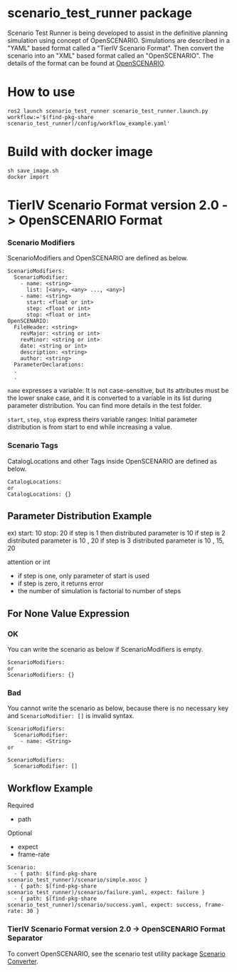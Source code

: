 # scenario_test_runner package

Scenario Test Runner is being developed to assist in the definitive planning
simulation using concept of OpenSCENARIO.
Simulations are described in a "YAML" based format called a "TierIV Scenario Format".
Then convert the scenario into an "XML" based format called an "OpenSCENARIO". The details of the format can be found at [OpenSCENARIO](http://www.openscenario.org/).


# How to use
```
ros2 launch scenario_test_runner scenario_test_runner.launch.py workflow:='$(find-pkg-share scenario_test_runner)/config/workflow_example.yaml'
```

# Build with docker image

```
sh save_image.sh
docker import
```


# TierIV Scenario Format version 2.0 -> OpenSCENARIO Format

### Scenario Modifiers
ScenarioModifiers and OpenSCENARIO are defined as below.
```
ScenarioModifiers:
  ScenarioModifier:
    - name: <string>
      list: [<any>, <any> ..., <any>]
    - name: <string>
      start: <float or int>
      step: <float or int>
      stop: <float or int>
OpenSCENARIO:
  FileHeader: <string>
    revMajor: <string or int>
    revMinor: <string or int>
    date: <string or int>
    description: <string>
    author: <string>
  ParameterDeclarations:
  .
  .
```
`name` expresses a variable: It is not case-sensitive, but its attributes must be the lower snake case, and it is converted to a variable in its list during parameter distribution.
You can find more details in the test folder.

`start`, `step`, `stop` express theirs variable ranges:
Initial parameter distribution is from start to end while increasing a value.

### Scenario Tags
CatalogLocations and other Tags inside OpenSCENARIO are defined as below.
```
CatalogLocations:
or
CatalogLocations: {}
```

## Parameter Distribution Example
ex)
start: 10
stop: 20
if step is 1 then distributed parameter is 10
if step is 2 distributed parameter is 10 , 20
if step is 3 distributed parameter is 10 , 15, 20

attention or int
- if step is one, only parameter of start is used
- if step is zero, it returns error
- the number of simulation is factorial to number of  steps

## For None Value Expression

### OK
You can write the scenario as below if ScenarioModifiers is empty.
```
ScenarioModifiers:
or
ScenarioModifiers: {}
```

### Bad
You cannot write the scenario as below, because there is no necessary key
and `ScenarioModifier: []` is invalid syntax.
```
ScenarioModifiers:
  ScenarioModifier:
    - name: <String>
or

ScenarioModifiers:
  ScenarioModifier: []
```

## Workflow Example
Required
- path

Optional
- expect
- frame-rate

```
Scenario:
  - { path: $(find-pkg-share scenario_test_runner)/scenario/simple.xosc }
  - { path: $(find-pkg-share scenario_test_runner)/scenario/failure.yaml, expect: failure }
  - { path: $(find-pkg-share scenario_test_runner)/scenario/success.yaml, expect: success, frame-rate: 30 }
```

### TierIV Scenario Format version 2.0 -> OpenSCENARIO Format Separator

To convert OpenSCENARIO, see the scenario test utility package [Scenario Converter](../scenario_test_utility).
